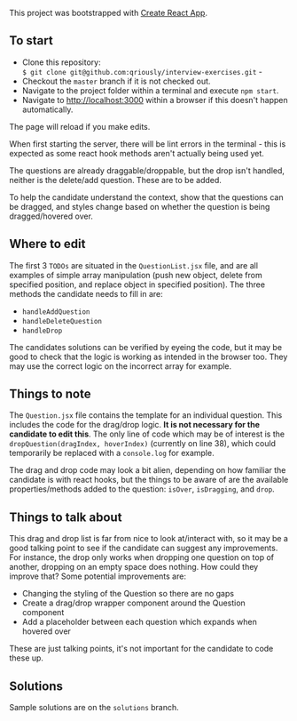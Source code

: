 This project was bootstrapped with [Create React App](https://github.com/facebook/create-react-app).

## To start

* Clone this repository: <br>
 `$ git clone git@github.com:qriously/interview-exercises.git` - <br>
* Checkout the `master` branch if it is not checked out.
* Navigate to the project folder within a terminal and execute `npm start`.
* Navigate to [http://localhost:3000](http://localhost:3000) within a browser if this doesn't happen automatically.

The page will reload if you make edits.<br>

When first starting the server, there will be lint errors in the terminal - this is expected as some react hook methods aren't actually being used yet.

The questions are already draggable/droppable, but the drop isn't handled, neither is the delete/add question. These are to be added.

To help the candidate understand the context, show that the questions can be dragged, and styles change based on whether the question is being dragged/hovered over.

## Where to edit

The first 3 `TODOs` are situated in the `QuestionList.jsx` file, and are all examples of simple array manipulation (push new object, delete from specified position, and replace object in specified position). The three methods the candidate needs to fill in are:
* `handleAddQuestion`
* `handleDeleteQuestion`
* `handleDrop`

The candidates solutions can be verified by eyeing the code, but it may be good to check that the logic is working as intended in the browser too. They may use the correct logic on the incorrect array for example.

## Things to note

The `Question.jsx` file contains the template for an individual question. This includes the code for the drag/drop logic. **It is not necessary for the candidate to edit this**. The only line of code which may be of interest is
the `dropQuestion(dragIndex, hoverIndex)` (currently on line 38), which could temporarily be replaced with a `console.log` for example.

The drag and drop code may look a bit alien, depending on how familiar the candidate is with react hooks, 
but the things to be aware of are the available properties/methods added to the question: `isOver`, `isDragging`, and `drop`.

## Things to talk about

This drag and drop list is far from nice to look at/interact with, so it may be a good talking point to see if the candidate can suggest any improvements.
For instance, the drop only works when dropping one question on top of another, dropping on an empty space does nothing.
How could they improve that? Some potential improvements are:

* Changing the styling of the Question so there are no gaps
* Create a drag/drop wrapper component around the Question component
* Add a placeholder between each question which expands when hovered over

These are just talking points, it's not important for the candidate to code these up. 

## Solutions

Sample solutions are on the `solutions` branch.